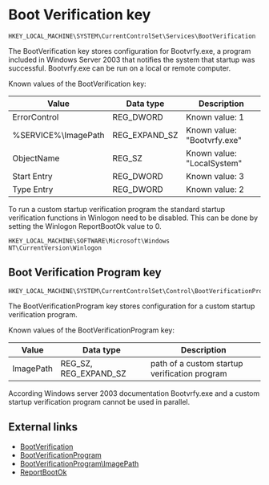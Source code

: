 # Boot Verification key

```
HKEY_LOCAL_MACHINE\SYSTEM\CurrentControlSet\Services\BootVerification
```

The BootVerification key stores configuration for Bootvrfy.exe, a program
included in Windows Server 2003 that notifies the system that startup was
successful. Bootvrfy.exe can be run on a local or remote computer.

Known values of the BootVerification key:

Value | Data type | Description
--- | --- | ---
ErrorControl | REG_DWORD | Known value: 1
%SERVICE%\ImagePath | REG_EXPAND_SZ | Known value: "Bootvrfy.exe"
ObjectName | REG_SZ | Known value: "LocalSystem"
Start Entry | REG_DWORD | Known value: 3
Type Entry | REG_DWORD | Known value: 2

To run a custom startup verification program the standard startup verification
functions in Winlogon need to be disabled. This can be done by setting the
Winlogon ReportBootOk value to 0.

```
HKEY_LOCAL_MACHINE\SOFTWARE\Microsoft\Windows NT\CurrentVersion\Winlogon
```

## Boot Verification Program key

```
HKEY_LOCAL_MACHINE\SYSTEM\CurrentControlSet\Control\BootVerificationProgram
```

The BootVerificationProgram key stores configuration for a custom startup
verification program.

Known values of the BootVerificationProgram key:

Value | Data type | Description
--- | --- | ---
ImagePath | REG_SZ, REG_EXPAND_SZ | path of a custom startup verification program

According Windows server 2003 documentation Bootvrfy.exe and a custom startup
verification program cannot be used in parallel.

## External links

* [BootVerification](https://docs.microsoft.com/en-us/previous-versions/windows/it-pro/windows-server-2003/cc778559(v=ws.10))
* [BootVerificationProgram](https://docs.microsoft.com/en-us/previous-versions/windows/it-pro/windows-server-2003/cc782537(v=ws.10))
* [BootVerificationProgram\ImagePath](https://docs.microsoft.com/en-us/previous-versions/windows/it-pro/windows-server-2003/cc786702(v=ws.10))
* [ReportBootOk](https://docs.microsoft.com/en-us/previous-versions/windows/it-pro/windows-server-2003/cc739989(v=ws.10))

